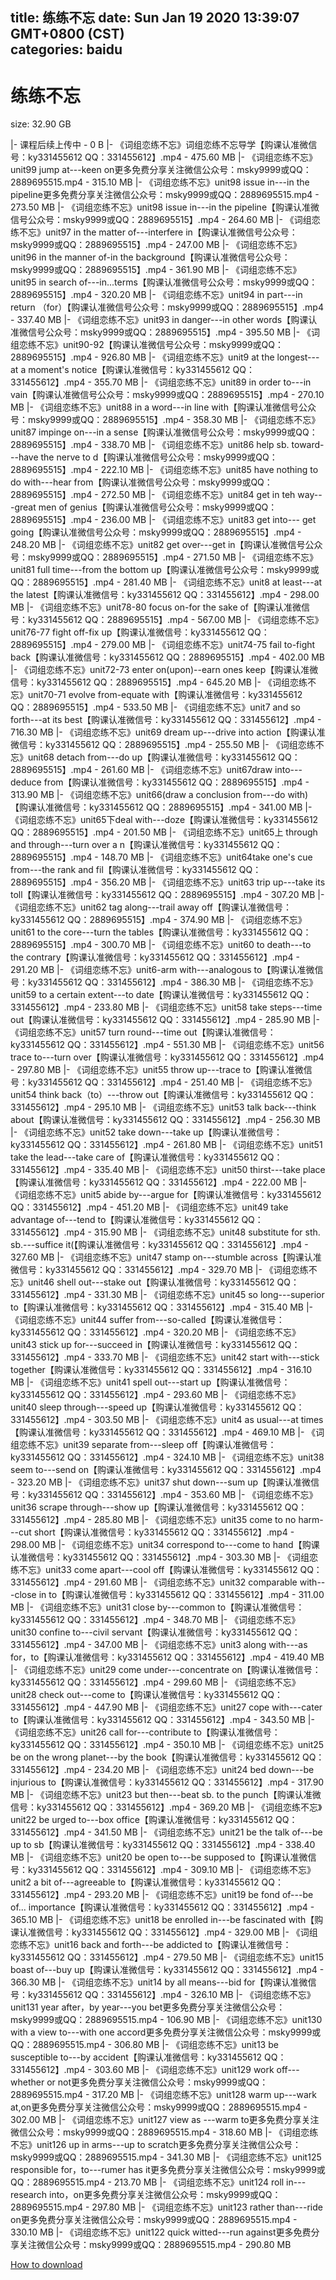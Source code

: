 
title: 练练不忘
date: Sun Jan 19 2020 13:39:07 GMT+0800 (CST)    
categories: baidu
---

# 练练不忘
size: 32.90 GB
 
 
|- 课程后续上传中 - 0 B
|- 《词组恋练不忘》词组恋练不忘导学【购课认准微信号：ky331455612  QQ：331455612】.mp4 - 475.60 MB
|- 《词组恋练不忘》unit99 jump at---keen on更多免费分享关注微信公众号：msky9999或QQ：2889695515.mp4 - 315.10 MB
|- 《词组恋练不忘》unit98 issue in---in the pipeline更多免费分享关注微信公众号：msky9999或QQ：2889695515.mp4 - 273.50 MB
|- 《词组恋练不忘》unit98 issue in---in the pipeline【购课认准微信号公众号：msky9999或QQ：2889695515】.mp4 - 264.60 MB
|- 《词组恋练不忘》unit97 in the matter of---interfere in【购课认准微信号公众号：msky9999或QQ：2889695515】.mp4 - 247.00 MB
|- 《词组恋练不忘》unit96 in the manner of-in the background【购课认准微信号公众号：msky9999或QQ：2889695515】.mp4 - 361.90 MB
|- 《词组恋练不忘》unit95 in search of---in...terms【购课认准微信号公众号：msky9999或QQ：2889695515】.mp4 - 320.20 MB
|- 《词组恋练不忘》unit94 in part---in return （for）【购课认准微信号公众号：msky9999或QQ：2889695515】.mp4 - 337.40 MB
|- 《词组恋练不忘》unit93 in danger---in other words【购课认准微信号公众号：msky9999或QQ：2889695515】.mp4 - 395.50 MB
|- 《词组恋练不忘》unit90-92【购课认准微信号公众号：msky9999或QQ：2889695515】.mp4 - 926.80 MB
|- 《词组恋练不忘》unit9 at the longest---at a moment's notice【购课认准微信号：ky331455612  QQ：331455612】.mp4 - 355.70 MB
|- 《词组恋练不忘》unit89 in order to---in vain【购课认准微信号公众号：msky9999或QQ：2889695515】.mp4 - 270.10 MB
|- 《词组恋练不忘》unit88 in a word---in line with【购课认准微信号公众号：msky9999或QQ：2889695515】.mp4 - 358.30 MB
|- 《词组恋练不忘》unit87 impinge on---in a sense【购课认准微信号公众号：msky9999或QQ：2889695515】.mp4 - 338.70 MB
|- 《词组恋练不忘》unit86 help sb. toward---have the nerve to d【购课认准微信号公众号：msky9999或QQ：2889695515】.mp4 - 222.10 MB
|- 《词组恋练不忘》unit85 have nothing to do with---hear from【购课认准微信号公众号：msky9999或QQ：2889695515】.mp4 - 272.50 MB
|- 《词组恋练不忘》unit84 get in teh way---great men of genius【购课认准微信号公众号：msky9999或QQ：2889695515】.mp4 - 236.00 MB
|- 《词组恋练不忘》unit83 get into--- get going【购课认准微信号公众号：msky9999或QQ：2889695515】.mp4 - 248.20 MB
|- 《词组恋练不忘》unit82 get over---get in【购课认准微信号公众号：msky9999或QQ：2889695515】.mp4 - 271.50 MB
|- 《词组恋练不忘》unit81 full time---from the bottom up【购课认准微信号公众号：msky9999或QQ：2889695515】.mp4 - 281.40 MB
|- 《词组恋练不忘》unit8 at least---at the latest【购课认准微信号：ky331455612  QQ：331455612】.mp4 - 298.00 MB
|- 《词组恋练不忘》unit78-80 focus on-for the sake of【购课认准微信号：ky331455612  QQ：2889695515】.mp4 - 567.00 MB
|- 《词组恋练不忘》unit76-77 fight off-fix up【购课认准微信号：ky331455612  QQ：2889695515】.mp4 - 279.00 MB
|- 《词组恋练不忘》unit74-75 fail to-fight back【购课认准微信号：ky331455612  QQ：2889695515】.mp4 - 402.00 MB
|- 《词组恋练不忘》unit72-73 enter on(upon)--earn ones keep【购课认准微信号：ky331455612  QQ：2889695515】.mp4 - 645.20 MB
|- 《词组恋练不忘》unit70-71 evolve from-equate with【购课认准微信号：ky331455612  QQ：2889695515】.mp4 - 533.50 MB
|- 《词组恋练不忘》unit7 and so forth---at its best【购课认准微信号：ky331455612  QQ：331455612】.mp4 - 716.30 MB
|- 《词组恋练不忘》unit69 dream up---drive into action【购课认准微信号：ky331455612  QQ：2889695515】.mp4 - 255.50 MB
|- 《词组恋练不忘》unit68 detach from---do up【购课认准微信号：ky331455612  QQ：2889695515】.mp4 - 261.60 MB
|- 《词组恋练不忘》unit67draw into---deduce from【购课认准微信号：ky331455612  QQ：2889695515】.mp4 - 313.90 MB
|- 《词组恋练不忘》unit66(draw a conclusion from---do with)【购课认准微信号：ky331455612  QQ：2889695515】.mp4 - 341.00 MB
|- 《词组恋练不忘》unit65下deal with---doze【购课认准微信号：ky331455612  QQ：2889695515】.mp4 - 201.50 MB
|- 《词组恋练不忘》unit65上 through and through---turn over a n【购课认准微信号：ky331455612  QQ：2889695515】.mp4 - 148.70 MB
|- 《词组恋练不忘》unit64take one's cue from---the rank and fil【购课认准微信号：ky331455612  QQ：2889695515】.mp4 - 356.20 MB
|- 《词组恋练不忘》unit63 trip  up---take its toll【购课认准微信号：ky331455612  QQ：2889695515】.mp4 - 307.20 MB
|- 《词组恋练不忘》unit62 tag along---trail away off【购课认准微信号：ky331455612  QQ：2889695515】.mp4 - 374.90 MB
|- 《词组恋练不忘》unit61 to the core---turn the tables【购课认准微信号：ky331455612  QQ：2889695515】.mp4 - 300.70 MB
|- 《词组恋练不忘》unit60 to death---to the contrary【购课认准微信号：ky331455612  QQ：331455612】.mp4 - 291.20 MB
|- 《词组恋练不忘》unit6-arm with---analogous to【购课认准微信号：ky331455612  QQ：331455612】.mp4 - 386.30 MB
|- 《词组恋练不忘》unit59 to a certain extent---to date【购课认准微信号：ky331455612  QQ：331455612】.mp4 - 233.80 MB
|- 《词组恋练不忘》unit58 take steps---time out【购课认准微信号：ky331455612  QQ：331455612】.mp4 - 285.90 MB
|- 《词组恋练不忘》unit57 turn round---time out【购课认准微信号：ky331455612  QQ：331455612】.mp4 - 551.30 MB
|- 《词组恋练不忘》unit56 trace to---turn over【购课认准微信号：ky331455612  QQ：331455612】.mp4 - 297.80 MB
|- 《词组恋练不忘》unit55 throw up---trace to【购课认准微信号：ky331455612  QQ：331455612】.mp4 - 251.40 MB
|- 《词组恋练不忘》unit54 think back（to）---throw out【购课认准微信号：ky331455612  QQ：331455612】.mp4 - 295.10 MB
|- 《词组恋练不忘》unit53 talk back---think about【购课认准微信号：ky331455612  QQ：331455612】.mp4 - 256.30 MB
|- 《词组恋练不忘》unit52 take down---take up【购课认准微信号：ky331455612  QQ：331455612】.mp4 - 261.80 MB
|- 《词组恋练不忘》unit51 take the lead---take care of【购课认准微信号：ky331455612  QQ：331455612】.mp4 - 335.40 MB
|- 《词组恋练不忘》unit50 thirst---take place【购课认准微信号：ky331455612  QQ：331455612】.mp4 - 222.00 MB
|- 《词组恋练不忘》unit5 abide  by---argue for【购课认准微信号：ky331455612  QQ：331455612】.mp4 - 451.20 MB
|- 《词组恋练不忘》unit49 take advantage of---tend to【购课认准微信号：ky331455612  QQ：331455612】.mp4 - 315.90 MB
|- 《词组恋练不忘》unit48 substitute for sth. sb.---suffice it(【购课认准微信号：ky331455612  QQ：331455612】.mp4 - 327.60 MB
|- 《词组恋练不忘》unit47 stamp on---stumble across【购课认准微信号：ky331455612  QQ：331455612】.mp4 - 329.70 MB
|- 《词组恋练不忘》unit46 shell out---stake out【购课认准微信号：ky331455612  QQ：331455612】.mp4 - 331.30 MB
|- 《词组恋练不忘》unit45 so long---superior to【购课认准微信号：ky331455612  QQ：331455612】.mp4 - 315.40 MB
|- 《词组恋练不忘》unit44 suffer from---so-called【购课认准微信号：ky331455612  QQ：331455612】.mp4 - 320.20 MB
|- 《词组恋练不忘》unit43 stick up for---succeed in【购课认准微信号：ky331455612  QQ：331455612】.mp4 - 333.70 MB
|- 《词组恋练不忘》unit42 start with---stick together【购课认准微信号：ky331455612  QQ：331455612】.mp4 - 316.10 MB
|- 《词组恋练不忘》unit41 spell out---start up【购课认准微信号：ky331455612  QQ：331455612】.mp4 - 293.60 MB
|- 《词组恋练不忘》unit40 sleep through---speed  up【购课认准微信号：ky331455612  QQ：331455612】.mp4 - 303.50 MB
|- 《词组恋练不忘》unit4 as usual---at times【购课认准微信号：ky331455612  QQ：331455612】.mp4 - 469.10 MB
|- 《词组恋练不忘》unit39 separate from---sleep off【购课认准微信号：ky331455612  QQ：331455612】.mp4 - 324.10 MB
|- 《词组恋练不忘》unit38 seem to---send on【购课认准微信号：ky331455612  QQ：331455612】.mp4 - 323.20 MB
|- 《词组恋练不忘》unit37 shut down---sum up【购课认准微信号：ky331455612  QQ：331455612】.mp4 - 353.60 MB
|- 《词组恋练不忘》unit36 scrape through---show up【购课认准微信号：ky331455612  QQ：331455612】.mp4 - 285.80 MB
|- 《词组恋练不忘》unit35 come to no harm---cut short【购课认准微信号：ky331455612  QQ：331455612】.mp4 - 298.00 MB
|- 《词组恋练不忘》unit34 correspond to---come to hand【购课认准微信号：ky331455612  QQ：331455612】.mp4 - 303.30 MB
|- 《词组恋练不忘》unit33 come apart---cool off【购课认准微信号：ky331455612  QQ：331455612】.mp4 - 291.60 MB
|- 《词组恋练不忘》unit32 comparable with---close in to【购课认准微信号：ky331455612  QQ：331455612】.mp4 - 311.00 MB
|- 《词组恋练不忘》unit31 close by---common to【购课认准微信号：ky331455612  QQ：331455612】.mp4 - 348.70 MB
|- 《词组恋练不忘》unit30 confine to---civil servant【购课认准微信号：ky331455612  QQ：331455612】.mp4 - 347.00 MB
|- 《词组恋练不忘》unit3 along with---as for，to【购课认准微信号：ky331455612  QQ：331455612】.mp4 - 419.40 MB
|- 《词组恋练不忘》unit29 come under---concentrate on【购课认准微信号：ky331455612  QQ：331455612】.mp4 - 299.60 MB
|- 《词组恋练不忘》unit28 check out---come to【购课认准微信号：ky331455612  QQ：331455612】.mp4 - 447.90 MB
|- 《词组恋练不忘》unit27 cope with---cater to【购课认准微信号：ky331455612  QQ：331455612】.mp4 - 343.50 MB
|- 《词组恋练不忘》unit26 call for---contribute to【购课认准微信号：ky331455612  QQ：331455612】.mp4 - 350.10 MB
|- 《词组恋练不忘》unit25 be on the wrong planet---by the book【购课认准微信号：ky331455612  QQ：331455612】.mp4 - 234.20 MB
|- 《词组恋练不忘》unit24 bed down---be injurious to【购课认准微信号：ky331455612  QQ：331455612】.mp4 - 317.90 MB
|- 《词组恋练不忘》unit23 but then---beat sb. to the punch【购课认准微信号：ky331455612  QQ：331455612】.mp4 - 369.20 MB
|- 《词组恋练不忘》unit22 be urged to---box office【购课认准微信号：ky331455612  QQ：331455612】.mp4 - 341.50 MB
|- 《词组恋练不忘》unit21 be the talk of---be up to sb【购课认准微信号：ky331455612  QQ：331455612】.mp4 - 338.40 MB
|- 《词组恋练不忘》unit20 be open to---be supposed to【购课认准微信号：ky331455612  QQ：331455612】.mp4 - 309.10 MB
|- 《词组恋练不忘》unit2 a bit of---agreeable to【购课认准微信号：ky331455612  QQ：331455612】.mp4 - 293.20 MB
|- 《词组恋练不忘》unit19 be fond of---be of... importance【购课认准微信号：ky331455612  QQ：331455612】.mp4 - 365.10 MB
|- 《词组恋练不忘》unit18 be enrolled in---be fascinated with【购课认准微信号：ky331455612  QQ：331455612】.mp4 - 329.00 MB
|- 《词组恋练不忘》unit16 back and forth---be addicted to【购课认准微信号：ky331455612  QQ：331455612】.mp4 - 279.50 MB
|- 《词组恋练不忘》unit15 boast of---buy up【购课认准微信号：ky331455612  QQ：331455612】.mp4 - 366.30 MB
|- 《词组恋练不忘》unit14 by all means---bid for【购课认准微信号：ky331455612  QQ：331455612】.mp4 - 326.10 MB
|- 《词组恋练不忘》unit131 year after，by year---you bet更多免费分享关注微信公众号：msky9999或QQ：2889695515.mp4 - 106.90 MB
|- 《词组恋练不忘》unit130 with a view to---with one accord更多免费分享关注微信公众号：msky9999或QQ：2889695515.mp4 - 306.80 MB
|- 《词组恋练不忘》unit13 be susceptible to---by accident【购课认准微信号：ky331455612  QQ：331455612】.mp4 - 303.60 MB
|- 《词组恋练不忘》unit129 work off---whether or not更多免费分享关注微信公众号：msky9999或QQ：2889695515.mp4 - 317.20 MB
|- 《词组恋练不忘》unit128 warm up---wark at,on更多免费分享关注微信公众号：msky9999或QQ：2889695515.mp4 - 302.00 MB
|- 《词组恋练不忘》unit127 view as ---warm to更多免费分享关注微信公众号：msky9999或QQ：2889695515.mp4 - 318.60 MB
|- 《词组恋练不忘》unit126 up in arms---up to scratch更多免费分享关注微信公众号：msky9999或QQ：2889695515.mp4 - 341.30 MB
|- 《词组恋练不忘》unit125 responsible for，to---rumer has it更多免费分享关注微信公众号：msky9999或QQ：2889695515.mp4 - 213.70 MB
|- 《词组恋练不忘》unit124 roll in---research into，on更多免费分享关注微信公众号：msky9999或QQ：2889695515.mp4 - 297.80 MB
|- 《词组恋练不忘》unit123 rather than---ride on更多免费分享关注微信公众号：msky9999或QQ：2889695515.mp4 - 330.10 MB
|- 《词组恋练不忘》unit122 quick witted---run against更多免费分享关注微信公众号：msky9999或QQ：2889695515.mp4 - 290.80 MB

[How to download](https://bpcam.bemobtrk.com/go/2ceec3aa-1ca2-46d6-b9ff-aaa5c184517c?jno=2586)